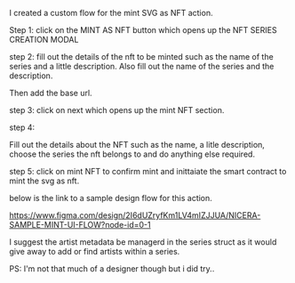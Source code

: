 I created a custom flow for the mint SVG as NFT action.

Step 1:
click on the MINT AS NFT button which opens up the NFT SERIES CREATION MODAL

step 2:
fill out the details of the nft to be minted such as the name of the series and a little description. Also fill out the name of the series and the description.

Then add the base url.

step 3:
click on next which opens up the mint NFT section.

step 4:

Fill out the details about the NFT such as the name, a litle description, choose the series the nft belongs to and do anything else required.

step 5:
click on mint NFT to confirm mint and inittaiate the smart contract to mint the svg as nft.

below is the link to a sample design flow for this action.

https://www.figma.com/design/2I6dUZryfKm1LV4mIZJJUA/NICERA-SAMPLE-MINT-UI-FLOW?node-id=0-1

I suggest the artist metadata be managerd in the series struct as it would give away to add or find artists within a series.

PS: I'm not that much of a designer though but i did try..
